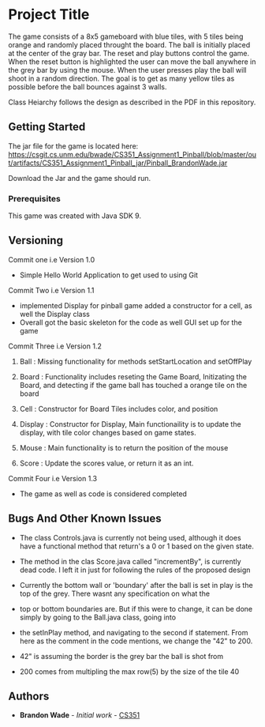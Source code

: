 # Project Title

The game consists of a 8x5 gameboard with blue tiles, with 5 tiles being orange and randomly placed throught the board.
The ball is initially placed at the center of the gray bar. The reset and play buttons control the game. When the reset button is
highlighted the user can move the ball anywhere in the grey bar by using the mouse. When the user presses play the ball will shoot in
a random direction. The goal is to get as many yellow tiles as possible before the ball bounces against 3 walls.

Class Heiarchy follows the design as described in the PDF in this repository.


## Getting Started
The jar file for the game is located here:
https://csgit.cs.unm.edu/bwade/CS351_Assignment1_Pinball/blob/master/out/artifacts/CS351_Assignment1_Pinball_jar/Pinball_BrandonWade.jar

Download the Jar and the game should run.

### Prerequisites

This game was created with Java SDK 9.

## Versioning

Commit one i.e Version 1.0
- Simple Hello World Application to get used to using Git

Commit Two i.e Version 1.1
- implemented Display for pinball game added a constructor for a cell, as well the Display class
- Overall got the basic skeleton for the code as well GUI set up for the game

Commit Three i.e Version 1.2
1. Ball : Missing functionality for methods setStartLocation and setOffPlay 

2. Board : Functionality includes reseting the Game Board, Initizating the Board, and detecting if the
     game ball has touched a orange tile on the board

3. Cell : Constructor for Board Tiles includes color, and position   
  
4. Display : Constructor for Display, Main functionaility is to update the display, with tile color changes based on
     game states.

5. Mouse : Main functionality is to return the position of the mouse
 
6. Score : Update the scores value, or return it as an int.

Commit Four i.e Version 1.3

- The game as well as code is considered completed

## Bugs And Other Known Issues
- The class Controls.java is currently not being used, although it does have a functional method that return's a 0 or 1 based
  on the given state.

- The method in the clas Score.java called "incrementBy", is currently dead code. I left it in just for following the rules
   of the proposed design
 
- Currently the bottom wall or 'boundary' after the ball is set in play is the top of the grey. There wasnt any specification on what the
- top or bottom boundaries are. But if this were to change, it can be done simply by going to the Ball.java class, going into
- the setInPlay method, and navigating to the second if statement. From here as the comment in the code mentions, we change the
 "42" to 200.
- 42" is assuming the border is  the grey bar the ball is shot from
- 200 comes from multipling the max row(5) by the size of the tile 40
       

## Authors

* **Brandon Wade** - *Initial work* - [CS351](https://csgit.cs.unm.edu/bwade/CS351_Assignment1_Pinball.gith)


